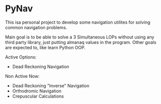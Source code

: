 # PyNav

This isa personal project to develop some navigation utilites for solving common navigation problems.

Main goal is to be able to solve a 3 Simultaneous LOPs without using any third party library, just putting almanaq values in the program.
Other goals are expected to, like learn Python OOP.

Active Options:
- Dead Reckoning Navigation

Non Active Now:
- Dead Reckoning "Inverse" Navigation
- Orthodromic Navigation
- Crepuscular Calculations
